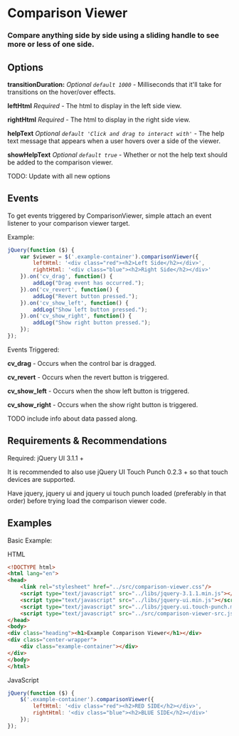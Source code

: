 # Comparison Viewer
### Compare anything side by side using a sliding handle to see more or less of one side.

## Options
**transitionDuration:** *Optional `default 1000`* - Milliseconds that it'll take for transitions on the hover/over effects.

**leftHtml** *Required* - The html to display in the left side view.

**rightHtml** *Required* - The html to display in the right side view.

**helpText** *Optional `default 'Click and drag to interact with'`* - The help text message that appears when a user hovers over a side of the viewer. 

**showHelpText** *Optional `default true`* - Whether or not the help text should be added to the comparison viewer.

TODO: Update with all new options

## Events
To get events triggered by ComparisonViewer, simple attach an event listener to your comparison viewer target.

Example:
```javascript
jQuery(function ($) {
	var $viewer = $('.example-container').comparisonViewer({
		leftHtml: '<div class="red"><h2>Left Side</h2></div>',
		rightHtml: '<div class="blue"><h2>Right Side</h2></div>'
	}).on('cv_drag', function() {
		addLog("Drag event has occurred.");
	}).on('cv_revert', function() {
		addLog("Revert button pressed.");
	}).on('cv_show_left', function() {
		addLog("Show left button pressed.");
	}).on('cv_show_right', function() {
		addLog("Show right button pressed.");
	});
});
```
Events Triggered:

**cv_drag** - Occurs when the control bar is dragged.

**cv_revert** - Occurs when the revert button is triggered.

**cv_show_left** - Occurs when the show left button is triggered.

**cv_show_right** - Occurs when the show right button is triggered.

TODO include info about data passed along.

## Requirements & Recommendations
Required: jQuery UI 3.1.1 +

It is recommended to also use jQuery UI Touch Punch 0.2.3 + so that touch devices are supported.

Have jquery, jquery ui and jquery ui touch punch loaded (preferably in that order) before trying load the comparison viewer code.

## Examples
Basic Example:

HTML
```html
<!DOCTYPE html>
<html lang="en">
<head>
	<link rel="stylesheet" href="../src/comparison-viewer.css"/>
	<script type="text/javascript" src="../libs/jquery-3.1.1.min.js"></script>
	<script type="text/javascript" src="../libs/jquery-ui.min.js"></script>
	<script type="text/javascript" src="../libs/jquery.ui.touch-punch.min.js"></script>
	<script type="text/javascript" src="../src/comparison-viewer-src.js"></script>
</head>
<body>
<div class="heading"><h1>Example Comparison Viewer</h1></div>
<div class="center-wrapper">
	<div class="example-container"></div>
</div>
</body>
</html>
```

JavaScript
```javascript
jQuery(function ($) {
   	$('.example-container').comparisonViewer({
   		leftHtml: '<div class="red"><h2>RED SIDE</h2></div>',
   		rightHtml: '<div class="blue"><h2>BLUE SIDE</h2></div>'
   	});
});
```
